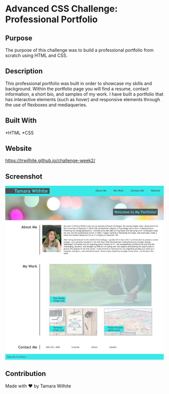 # Advanced CSS Challenge: Professional Portfolio

## Purpose
The purpose of this challenge was to build a professional portfolio from scratch using HTML and CSS. 

## Description
This professional portfolio was built in order to showcase my skills and background. Within the portfolio page you will find a resume, contact information, a short bio, and samples of my work. I have built a portfolio that has interactive elements (such as hover) and responsive elements through the use of flexboxes and mediaqueries. 

## Built With
*HTML
*CSS

## Website
https://trwilhite.github.io/challenge-week2/

## Screenshot
![Screenshot](./assets/images/final-site-screenshot.png?raw=true "Screenshot")

## Contribution
Made with ❤️️ by Tamara Wilhite
